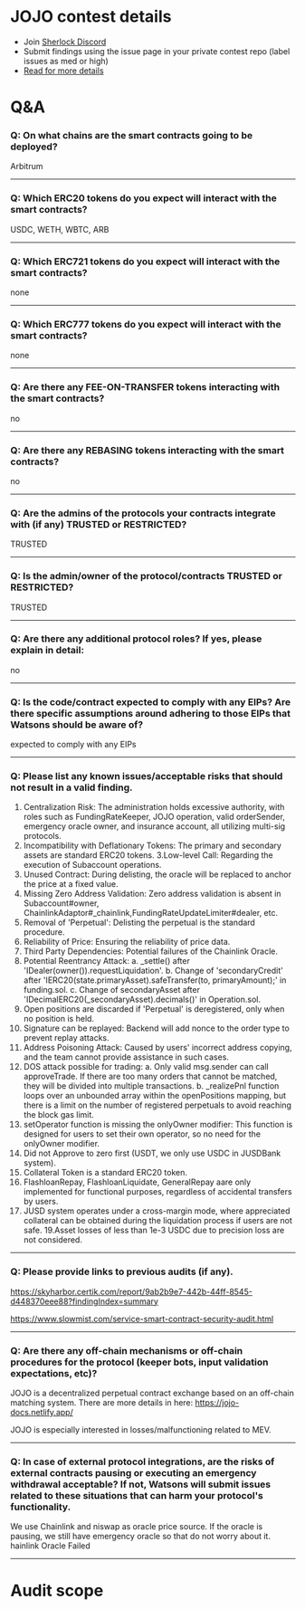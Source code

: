 
# JOJO contest details

- Join [Sherlock Discord](https://discord.gg/MABEWyASkp)
- Submit findings using the issue page in your private contest repo (label issues as med or high)
- [Read for more details](https://docs.sherlock.xyz/audits/watsons)

# Q&A

### Q: On what chains are the smart contracts going to be deployed?
Arbitrum
___

### Q: Which ERC20 tokens do you expect will interact with the smart contracts? 
USDC, WETH, WBTC, ARB
___

### Q: Which ERC721 tokens do you expect will interact with the smart contracts? 
none
___

### Q: Which ERC777 tokens do you expect will interact with the smart contracts? 
none
___

### Q: Are there any FEE-ON-TRANSFER tokens interacting with the smart contracts?

no
___

### Q: Are there any REBASING tokens interacting with the smart contracts?

no
___

### Q: Are the admins of the protocols your contracts integrate with (if any) TRUSTED or RESTRICTED?
TRUSTED
___

### Q: Is the admin/owner of the protocol/contracts TRUSTED or RESTRICTED?
TRUSTED
___

### Q: Are there any additional protocol roles? If yes, please explain in detail:
no
___

### Q: Is the code/contract expected to comply with any EIPs? Are there specific assumptions around adhering to those EIPs that Watsons should be aware of?
expected to comply with any EIPs
___

### Q: Please list any known issues/acceptable risks that should not result in a valid finding.
1. Centralization Risk: The administration holds excessive authority, with roles such as FundingRateKeeper, JOJO operation, valid orderSender, emergency oracle owner, and insurance account, all utilizing multi-sig protocols.
2. Incompatibility with Deflationary Tokens: The primary and secondary assets are standard ERC20 tokens.
3.Low-level Call: Regarding the execution of Subaccount operations.
4. Unused Contract: During delisting, the oracle will be replaced to anchor the price at a fixed value.
5. Missing Zero Address Validation: Zero address validation is absent in Subaccount#owner, ChainlinkAdaptor#_chainlink,FundingRateUpdateLimiter#dealer, etc.
6. Removal of 'Perpetual': Delisting the perpetual is the standard procedure.
7. Reliability of Price: Ensuring the reliability of price data.
8. Third Party Dependencies: Potential failures of the Chainlink Oracle.
9. Potential Reentrancy Attack:
    a. _settle() after 'IDealer(owner()).requestLiquidation'.
    b. Change of 'secondaryCredit' after 'IERC20(state.primaryAsset).safeTransfer(to, 
    primaryAmount);' in funding.sol.
    c. Change of secondaryAsset after 'IDecimalERC20(_secondaryAsset).decimals()' in Operation.sol.
10. Open positions are discarded if 'Perpetual' is deregistered, only when no position is held.
11. Signature can be replayed: Backend will add nonce to the order type to prevent replay attacks.
12. Address Poisoning Attack: Caused by users' incorrect address copying, and the team cannot provide assistance in such cases.
13. DOS attack possible for trading:
    a. Only valid msg.sender can call approveTrade. If there are too many orders that 
   cannot be matched, they will be divided into multiple transactions.
    b. _realizePnl function loops over an unbounded array within the openPositions 
   mapping, but there is a limit on the number of registered perpetuals to avoid 
   reaching the block gas limit.
14. setOperator function is missing the onlyOwner modifier: This function is designed for users to set their own operator, so no need for the onlyOwner modifier.
15. Did not Approve to zero first (USDT, we only use USDC in JUSDBank system).
16. Collateral Token is a standard ERC20 token.
17. FlashloanRepay, FlashloanLiquidate, GeneralRepay aare only implemented for functional purposes, regardless of accidental transfers by users.
18. JUSD system operates under a cross-margin mode, where appreciated collateral can be obtained during the liquidation process if users are not safe.
19.Asset losses of less than 1e-3 USDC due to precision loss are not considered.
___

### Q: Please provide links to previous audits (if any).
https://skyharbor.certik.com/report/9ab2b9e7-442b-44ff-8545-d448370eee88?findingIndex=summary

https://www.slowmist.com/service-smart-contract-security-audit.html
___

### Q: Are there any off-chain mechanisms or off-chain procedures for the protocol (keeper bots, input validation expectations, etc)?
JOJO is a decentralized perpetual contract exchange based on an off-chain matching system. There are more details in here: https://jojo-docs.netlify.app/

JOJO is especially interested in losses/malfunctioning related to MEV.  
___

### Q: In case of external protocol integrations, are the risks of external contracts pausing or executing an emergency withdrawal acceptable? If not, Watsons will submit issues related to these situations that can harm your protocol's functionality.
We use Chainlink and niswap as oracle price source. If the oracle is pausing, we still have emergency oracle so that do not worry about it.
hainlink Oracle Failed
___



# Audit scope
